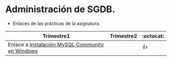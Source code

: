# Administración de SGDB.

* Enlaces de las prácticas de la asignatura.


Trimestre1 | Trimestre2 | :octocat:
 ------------ | ------------- | ------------
Enlace a [Instalación MySQL Community en Windows](https://github.com/adaanp/ADE17-18/tree/master/Trimestre1) |  | :+1:
